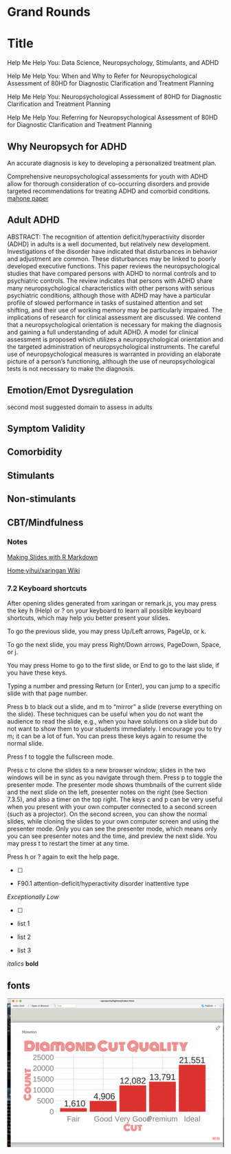 # Grand Rounds

# Title

Help Me Help You: Data Science, Neuropsychology, Stimulants, and ADHD

Help Me Help You: When and Why to Refer for Neuropsychological Assessment of 80HD for Diagnostic Clarification and Treatment Planning

Help Me Help You: Neuropsychological Assessment of 80HD for Diagnostic Clarification and Treatment Planning

Help Me Help You: Referring for Neuropsychological Assessment of 80HD for Diagnostic Clarification and Treatment Planning

## Why Neuropsych for ADHD

An accurate diagnosis is key to developing a personalized treatment plan.

Comprehensive neuropsychological assessments for youth with ADHD allow for thorough consideration of co-occurring disorders and provide targeted recommendations for treating ADHD and comorbid conditions. [mahone paper](https://www.ncbi.nlm.nih.gov/pmc/articles/PMC3943538/)

## Adult ADHD

ABSTRACT: The recognition of attention deficit/hyperactivity disorder (ADHD) in adults is a well documented, but relatively new development. Investigations of the disorder have indicated that disturbances in behavior and adjustment are common. These disturbances may be linked to poorly developed executive functions. This paper reviews the neuropsychological studies that have compared persons with ADHD to normal controls and to psychiatric controls. The review indicates that persons with ADHD share many neuropsychological characteristics with other persons with serious psychiatric conditions, although those with ADHD may have a particular profile of slowed performance in tasks of sustained attention and set shifting, and their use of working memory may be particularly impaired. The implications of research for clinical assessment are discussed. We contend that a neuropsychological orientation is necessary for making the diagnosis and gaining a full understanding of adult ADHD. A model for clinical assessment is proposed which utilizes a neuropsychological orientation and the targeted administration of neuropsychological instruments. The careful use of neuropsychological measures is warranted in providing an elaborate picture of a person’s functioning, although the use of neuropsychological tests is not necessary to make the diagnosis.

## Emotion/Emot Dysregulation

second most suggested domain to assess in adults

## Symptom Validity

## Comorbidity

## Stimulants

## Non-stimulants

## CBT/Mindfulness

### Notes

[Making Slides with R Markdown](https://arm.rbind.io/slides/xaringan.html#1)

[Home·yihui/xaringan Wiki](https://github.com/yihui/xaringan/wiki)

### 7.2 Keyboard shortcuts

After opening slides generated from xaringan or remark.js, you may press the key h (Help) or ? on your keyboard to learn all possible keyboard shortcuts, which may help you better present your slides.

To go the previous slide, you may press Up/Left arrows, PageUp, or k.

To go the next slide, you may press Right/Down arrows, PageDown, Space, or j.

You may press Home to go to the first slide, or End to go to the last slide, if you have these keys.

Typing a number and pressing Return (or Enter), you can jump to a specific slide with that page number.

Press b to black out a slide, and m to “mirror” a slide (reverse everything on the slide). These techniques can be useful when you do not want the audience to read the slide, e.g., when you have solutions on a slide but do not want to show them to your students immediately. I encourage you to try m; it can be a lot of fun. You can press these keys again to resume the normal slide.

Press f to toggle the fullscreen mode.

Press c to clone the slides to a new browser window; slides in the two windows will be in sync as you navigate through them. Press p to toggle the presenter mode. The presenter mode shows thumbnails of the current slide and the next slide on the left, presenter notes on the right (see Section 7.3.5), and also a timer on the top right. The keys c and p can be very useful when you present with your own computer connected to a second screen (such as a projector). On the second screen, you can show the normal slides, while cloning the slides to your own computer screen and using the presenter mode. Only you can see the presenter mode, which means only you can see presenter notes and the time, and preview the next slide. You may press t to restart the timer at any time.

Press h or ? again to exit the help page.

- [ ]

- F90.1 attention-deficit/hyperactivity disorder inattentive type

_Exceptionally Low_

- [ ]

- list 1

- list 2

- list 3

_italics_
**bold**

## fonts

![picture 1](assets/images/b4aa81e6df25ca807af1e8ac9fc8471e948883b777dfc9ec4eb1bd000f315334.png)
